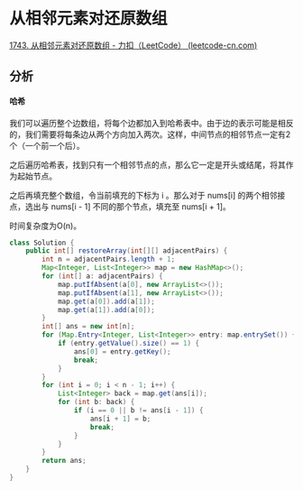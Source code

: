 # 从相邻元素对还原数组

[1743. 从相邻元素对还原数组 - 力扣（LeetCode） (leetcode-cn.com)](https://leetcode-cn.com/problems/restore-the-array-from-adjacent-pairs/)

## 分析

#### 哈希

我们可以遍历整个边数组，将每个边都加入到哈希表中。由于边的表示可能是相反的，我们需要将每条边从两个方向加入两次。这样，中间节点的相邻节点一定有2个（一个前一个后）。

之后遍历哈希表，找到只有一个相邻节点的点，那么它一定是开头或结尾，将其作为起始节点。

之后再填充整个数组，令当前填充的下标为 i 。那么对于 nums[i] 的两个相邻接点，选出与 nums[i - 1] 不同的那个节点，填充至 nums[i + 1]。

时间复杂度为O(n)。

```java
class Solution {
    public int[] restoreArray(int[][] adjacentPairs) {
        int n = adjacentPairs.length + 1;
        Map<Integer, List<Integer>> map = new HashMap<>();
        for (int[] a: adjacentPairs) {
            map.putIfAbsent(a[0], new ArrayList<>());
            map.putIfAbsent(a[1], new ArrayList<>());
            map.get(a[0]).add(a[1]);
            map.get(a[1]).add(a[0]);
        }
        int[] ans = new int[n];
        for (Map.Entry<Integer, List<Integer>> entry: map.entrySet()) {
            if (entry.getValue().size() == 1) {
                ans[0] = entry.getKey();
                break;
            }
        }
        for (int i = 0; i < n - 1; i++) {
            List<Integer> back = map.get(ans[i]);
            for (int b: back) {
                if (i == 0 || b != ans[i - 1]) {
                    ans[i + 1] = b;
                    break;
                }
            }
        }
        return ans;
    }
}
```

